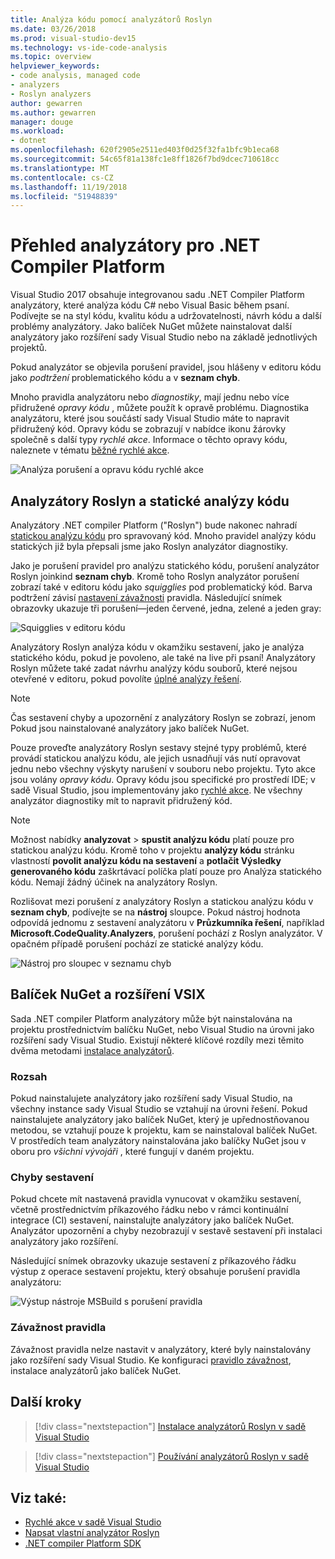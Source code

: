 ```yaml
---
title: Analýza kódu pomocí analyzátorů Roslyn
ms.date: 03/26/2018
ms.prod: visual-studio-dev15
ms.technology: vs-ide-code-analysis
ms.topic: overview
helpviewer_keywords:
- code analysis, managed code
- analyzers
- Roslyn analyzers
author: gewarren
ms.author: gewarren
manager: douge
ms.workload:
- dotnet
ms.openlocfilehash: 620f2905e2511ed403f0d25f32fa1bfc9b1eca68
ms.sourcegitcommit: 54c65f81a138fc1e8ff1826f7bd9dcec710618cc
ms.translationtype: MT
ms.contentlocale: cs-CZ
ms.lasthandoff: 11/19/2018
ms.locfileid: "51948839"
---
```

# <a name="overview-of-net-compiler-platform-analyzers"></a>Přehled analyzátory pro .NET Compiler Platform

Visual Studio 2017 obsahuje integrovanou sadu .NET Compiler Platform analyzátory, které analýza kódu C# nebo Visual Basic během psaní. Podívejte se na styl kódu, kvalitu kódu a udržovatelnosti, návrh kódu a další problémy analyzátory. Jako balíček NuGet můžete nainstalovat další analyzátory jako rozšíření sady Visual Studio nebo na základě jednotlivých projektů.

Pokud analyzátor se objevila porušení pravidel, jsou hlášeny v editoru kódu jako *podtržení* problematického kódu a v **seznam chyb**.

Mnoho pravidla analyzátoru nebo *diagnostiky*, mají jednu nebo více přidružené *opravy kódu* , můžete použít k opravě problému. Diagnostika analyzátoru, které jsou součástí sady Visual Studio máte to napravit přidružený kód. Opravy kódu se zobrazují v nabídce ikonu žárovky společně s další typy *rychlé akce*. Informace o těchto opravy kódu, naleznete v tématu [běžné rychlé akce](../ide/common-quick-actions.md).

![Analýza porušení a opravu kódu rychlé akce](../code-quality/media/built-in-analyzer-code-fix.png)

## <a name="roslyn-analyzers-vs-static-code-analysis"></a>Analyzátory Roslyn a statické analýzy kódu

Analyzátory .NET compiler Platform ("Roslyn") bude nakonec nahradí [statickou analýzu kódu](../code-quality/code-analysis-for-managed-code-overview.md) pro spravovaný kód. Mnoho pravidel analýzy kódu statických již byla přepsali jsme jako Roslyn analyzátor diagnostiky.

Jako je porušení pravidel pro analýzu statického kódu, porušení analyzátor Roslyn joinkind **seznam chyb**. Kromě toho Roslyn analyzátor porušení zobrazí také v editoru kódu jako *squigglies* pod problematický kód. Barva podtržení závisí [nastavení závažnosti](../code-quality/use-roslyn-analyzers.md#rule-severity) pravidla. Následující snímek obrazovky ukazuje tři porušení&mdash;jeden červené, jedna, zelené a jeden gray:

![Squigglies v editoru kódu](media/diagnostics-severity-colors.png)

Analyzátory Roslyn analýza kódu v okamžiku sestavení, jako je analýza statického kódu, pokud je povoleno, ale také na live při psaní! Analyzátory Roslyn můžete také zadat návrhu analýzy kódu souborů, které nejsou otevřené v editoru, pokud povolíte [úplné analýzy řešení](../code-quality/how-to-enable-and-disable-full-solution-analysis-for-managed-code.md#to-toggle-full-solution-analysis).

> [!NOTE]
> Čas sestavení chyby a upozornění z analyzátory Roslyn se zobrazí, jenom Pokud jsou nainstalované analyzátory jako balíček NuGet.

Pouze proveďte analyzátory Roslyn sestavy stejné typy problémů, které provádí statickou analýzu kódu, ale jejich usnadňují vás nutí opravovat jednu nebo všechny výskyty narušení v souboru nebo projektu. Tyto akce jsou volány *opravy kódu*. Opravy kódu jsou specifické pro prostředí IDE; v sadě Visual Studio, jsou implementovány jako [rychlé akce](../ide/quick-actions.md). Ne všechny analyzátor diagnostiky mít to napravit přidružený kód.

> [!NOTE]
> Možnost nabídky **analyzovat** > **spustit analýzu kódu** platí pouze pro statickou analýzu kódu. Kromě toho v projektu **analýzy kódu** stránku vlastností **povolit analýzu kódu na sestavení** a **potlačit Výsledky generovaného kódu** zaškrtávací políčka platí pouze pro Analýza statického kódu. Nemají žádný účinek na analyzátory Roslyn.

Rozlišovat mezi porušení z analyzátory Roslyn a statickou analýzu kódu v **seznam chyb**, podívejte se na **nástroj** sloupce. Pokud nástroj hodnota odpovídá jednomu z sestavení analyzátoru v **Průzkumníka řešení**, například **Microsoft.CodeQuality.Analyzers**, porušení pochází z Roslyn analyzátor. V opačném případě porušení pochází ze statické analýzy kódu.

![Nástroj pro sloupec v seznamu chyb](media/code-analysis-tool-in-error-list.png)

## <a name="nuget-package-versus-vsix-extension"></a>Balíček NuGet a rozšíření VSIX

Sada .NET compiler Platform analyzátory může být nainstalována na projektu prostřednictvím balíčku NuGet, nebo Visual Studio na úrovni jako rozšíření sady Visual Studio. Existují některé klíčové rozdíly mezi těmito dvěma metodami [instalace analyzátorů](../code-quality/install-roslyn-analyzers.md).

### <a name="scope"></a>Rozsah

Pokud nainstalujete analyzátory jako rozšíření sady Visual Studio, na všechny instance sady Visual Studio se vztahují na úrovni řešení. Pokud nainstalujete analyzátory jako balíček NuGet, který je upřednostňovanou metodou, se vztahují pouze k projektu, kam se nainstaloval balíček NuGet. V prostředích team analyzátory nainstalována jako balíčky NuGet jsou v oboru pro *všichni vývojáři* , které fungují v daném projektu.

### <a name="build-errors"></a>Chyby sestavení

Pokud chcete mít nastavená pravidla vynucovat v okamžiku sestavení, včetně prostřednictvím příkazového řádku nebo v rámci kontinuální integrace (CI) sestavení, nainstalujte analyzátory jako balíček NuGet. Analyzátor upozornění a chyby nezobrazují v sestavě sestavení při instalaci analyzátory jako rozšíření.

Následující snímek obrazovky ukazuje sestavení z příkazového řádku výstup z operace sestavení projektu, který obsahuje porušení pravidla analyzátoru:

![Výstup nástroje MSBuild s porušení pravidla](media/command-line-build-analyzers.png)

### <a name="rule-severity"></a>Závažnost pravidla

Závažnost pravidla nelze nastavit v analyzátory, které byly nainstalovány jako rozšíření sady Visual Studio. Ke konfiguraci [pravidlo závažnost](../code-quality/use-roslyn-analyzers.md#rule-severity), instalace analyzátorů jako balíček NuGet.

## <a name="next-steps"></a>Další kroky

> [!div class="nextstepaction"]
> [Instalace analyzátorů Roslyn v sadě Visual Studio](../code-quality/install-roslyn-analyzers.md)

> [!div class="nextstepaction"]
> [Používání analyzátorů Roslyn v sadě Visual Studio](../code-quality/use-roslyn-analyzers.md)

## <a name="see-also"></a>Viz také:

- [Rychlé akce v sadě Visual Studio](../ide/quick-actions.md)
- [Napsat vlastní analyzátor Roslyn](../extensibility/getting-started-with-roslyn-analyzers.md)
- [.NET compiler Platform SDK](/dotnet/csharp/roslyn-sdk/)
